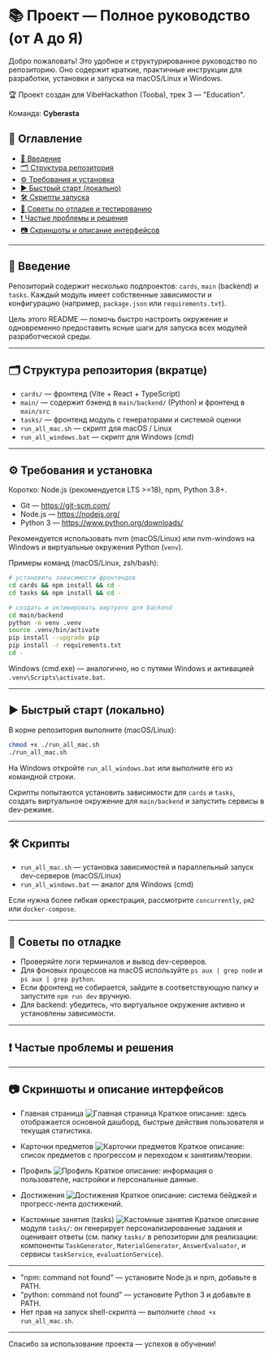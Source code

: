# 📚 Проект — Полное руководство (от А до Я)

Добро пожаловать! Это удобное и структурированное руководство по репозиторию. Оно содержит краткие, практичные инструкции для разработки, установки и запуска на macOS/Linux и Windows.

🏆 Проект создан для VibeHackathon (Tooba), трек 3 — "Education".

Команда: **Cyberasta**

## 🧭 Оглавление

- [📘 Введение](#intro)
- [🗂 Структура репозитория](#structure)
- [⚙️ Требования и установка](#requirements)
- [▶️ Быстрый старт (локально)](#quick-start)
- [🛠️ Скрипты запуска](#scripts)
- [🐞 Советы по отладке и тестированию](#debug)
- [❗ Частые проблемы и решения](#issues)
- [📷 Скриншоты и описание интерфейсов](#screenshots)

---

## <a id="intro"></a> 📘 Введение

Репозиторий содержит несколько подпроектов: `cards`, `main` (backend) и `tasks`. Каждый модуль имеет собственные зависимости и конфигурацию (например, `package.json` или `requirements.txt`).

Цель этого README — помочь быстро настроить окружение и одновременно предоставить ясные шаги для запуска всех модулей разработческой среды.

---

## <a id="structure"></a> 🗂 Структура репозитория (вкратце)

- `cards/` — фронтенд (Vite + React + TypeScript)
- `main/` — содержит бэкенд в `main/backend/` (Python) и фронтенд в `main/src`
- `tasks/` — фронтенд модуль с генераторами и системой оценки
- `run_all_mac.sh` — скрипт для macOS / Linux
- `run_all_windows.bat` — скрипт для Windows (cmd)

---

## <a id="requirements"></a> ⚙️ Требования и установка

Коротко: Node.js (рекомендуется LTS >=18), npm, Python 3.8+.

- Git — https://git-scm.com/
- Node.js — https://nodejs.org/
- Python 3 — https://www.python.org/downloads/

Рекомендуется использовать nvm (macOS/Linux) или nvm-windows на Windows и виртуальные окружения Python (`venv`).

Примеры команд (macOS/Linux, zsh/bash):

```bash
# установить зависимости фронтендов
cd cards && npm install && cd -
cd tasks && npm install && cd -

# создать и активировать виртуenv для backend
cd main/backend
python -m venv .venv
source .venv/bin/activate
pip install --upgrade pip
pip install -r requirements.txt
cd -
```

Windows (cmd.exe) — аналогично, но с путями Windows и активацией `.venv\Scripts\activate.bat`.

---

## <a id="quick-start"></a> ▶️ Быстрый старт (локально)

В корне репозитория выполните (macOS/Linux):

```bash
chmod +x ./run_all_mac.sh
./run_all_mac.sh
```

На Windows откройте `run_all_windows.bat` или выполните его из командной строки.

Скрипты попытаются установить зависимости для `cards` и `tasks`, создать виртуальное окружение для `main/backend` и запустить сервисы в dev-режиме.

---

## <a id="scripts"></a> 🛠️ Скрипты

- `run_all_mac.sh` — установка зависимостей и параллельный запуск dev-серверов (macOS/Linux)
- `run_all_windows.bat` — аналог для Windows (cmd)

Если нужна более гибкая оркестрация, рассмотрите `concurrently`, `pm2` или `docker-compose`.

---

## <a id="debug"></a> 🐞 Советы по отладке

- Проверяйте логи терминалов и вывод dev-серверов.
- Для фоновых процессов на macOS используйте `ps aux | grep node` и `ps aux | grep python`.
- Если фронтенд не собирается, зайдите в соответствующую папку и запустите `npm run dev` вручную.
- Для backend: убедитесь, что виртуальное окружение активно и установлены зависимости.

---

## <a id="issues"></a> ❗ Частые проблемы и решения

---

## <a id="screenshots"></a> 📷 Скриншоты и описание интерфейсов

- Главная страница
		![Главная страница](./screenshots/main.jpg)
	Краткое описание: здесь отображается основной дашборд, быстрые действия пользователя и текущая статистика.

- Карточки предметов
		![Карточки предметов](./screenshots/subjects.jpg)
	Краткое описание: список предметов с прогрессом и переходом к занятиям/теории.

- Профиль
		![Профиль](./screenshots/profile.jpg)
	Краткое описание: информация о пользователе, настройки и персональные данные.

- Достижения
		![Достижения](screenshots/achievements.jpg)
	Краткое описание: система бейджей и прогресс-лента достижений.

- Кастомные занятия (tasks)
		![Кастомные занятия](screenshots/custom_tasks.jpg)
	Краткое описание модуля `tasks/`: он генерирует персонализированные задания и оценивает ответы (см. папку `tasks/` в репозитории для реализации: компоненты `TaskGenerator`, `MaterialGenerator`, `AnswerEvaluator`, и сервисы `taskService`, `evaluationService`).

---

- "npm: command not found" — установите Node.js и npm, добавьте в PATH.
- "python: command not found" — установите Python 3 и добавьте в PATH.
- Нет прав на запуск shell-скрипта — выполните `chmod +x run_all_mac.sh`.

---

Спасибо за использование проекта — успехов в обучении!
